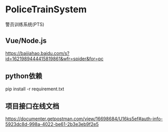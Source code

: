 # PoliceTrainSystem

警员训练系统(PTS)

## Vue/Node.js

https://baijiahao.baidu.com/s?id=1621989444415819861&wfr=spider&for=pc

## python依赖

pip install -r requirement.txt

## 项目接口在线文档
https://documenter.getpostman.com/view/16698684/U16ks5ef#auth-info-5923dc8d-998a-4022-be61-2b3e3eb9f2e5